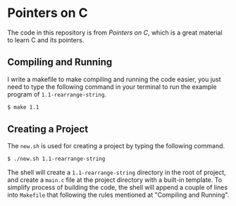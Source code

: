 # Pointers on C

The code in this repository is from *Pointers on C*, which is a great material to learn C and its pointers.

## Compiling and Running

I write a makefile to make compiling and running the code easier, you just need to type the following command in your terminal to run the example program of `1.1-rearrange-string`.

```bash
$ make 1.1
```

## Creating a Project

The `new.sh` is used for creating a project by typing the following command.

```bash
$ ./new.sh 1.1-rearrange-string
```

The shell will create a `1.1-rearrange-string` directory in the root of project, and create a `main.c` file at the project directory with a built-in template. To simplify process of building the code, the shell will append a couple of lines into `Makefile` that following the rules mentioned at "Compiling and Running".
